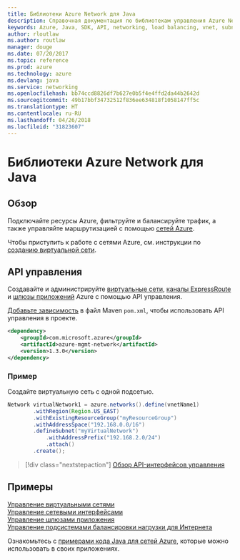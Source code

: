 ```yaml
---
title: Библиотеки Azure Network для Java
description: Справочная документация по библиотекам управления Azure Network для Java
keywords: Azure, Java, SDK, API, networking, load balancing, vnet, subnet
author: rloutlaw
ms.author: routlaw
manager: douge
ms.date: 07/20/2017
ms.topic: reference
ms.prod: azure
ms.technology: azure
ms.devlang: java
ms.service: networking
ms.openlocfilehash: bb74ccd8826df7b627e0b5f4e4ffd2da44b2642d
ms.sourcegitcommit: 49b17bbf34732512f836ee634818f1058147ff5c
ms.translationtype: HT
ms.contentlocale: ru-RU
ms.lasthandoff: 04/26/2018
ms.locfileid: "31823607"
---
```

# <a name="azure-network-libraries-for-java"></a>Библиотеки Azure Network для Java

## <a name="overview"></a>Обзор

Подключайте ресурсы Azure, фильтруйте и балансируйте трафик, а также управляйте маршрутизацией с помощью [сетей Azure](/azure/networking/networking-overview).

Чтобы приступить к работе с сетями Azure, см. инструкции по [созданию виртуальной сети](/azure/virtual-network/virtual-network-get-started-vnet-subnet).

## <a name="management-api"></a>API управления

Создавайте и администрируйте [виртуальные сети](/azure/virtual-network/virtual-networks-overview), [каналы ExpressRoute](/azure/expressroute/) и [шлюзы приложений](/azure/application-gateway/) Azure с помощью API управления.

[Добавьте зависимость](https://maven.apache.org/guides/getting-started/index.html#How_do_I_use_external_dependencies) в файл Maven `pom.xml`, чтобы использовать API управления в проекте.  

```XML
<dependency>
    <groupId>com.microsoft.azure</groupId>
    <artifactId>azure-mgmt-network</artifactId>
    <version>1.3.0</version>
</dependency>
```   

### <a name="example"></a>Пример

Создайте виртуальную сеть с одной подсетью.

```java
Network virtualNetwork1 = azure.networks().define(vnetName1)
        .withRegion(Region.US_EAST)
        .withExistingResourceGroup("myResourceGroup")
        .withAddressSpace("192.168.0.0/16")
        .defineSubnet("myVirtualNetwork")
            .withAddressPrefix("192.168.2.0/24")
            .attach()
        .create();
```

> [!div class="nextstepaction"]
> [Обзор API-интерфейсов управления](/java/api/overview/azure/networking/management)

## <a name="samples"></a>Примеры

[Управление виртуальными сетями](https://github.com/Azure-Samples/network-java-manage-virtual-network)   
[Управление сетевыми интерфейсами](https://github.com/Azure-Samples/network-java-manage-network-interface)   
[Управление шлюзами приложения](https://github.com/Azure-Samples/application-gateway-java-manage-simple-application-gateways)   
[Управление подсистемами балансировки нагрузки для Интернета](https://github.com/Azure-Samples/network-java-manage-internet-facing-load-balancers)   

Ознакомьтесь с [примерами кода Java для сетей Azure](https://azure.microsoft.com/resources/samples/?platform=java&term=network), которые можно использовать в своих приложениях.
